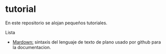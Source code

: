 # tutorial 
En este repositorio se alojan pequeños tutoriales.

Lista

* [Mardown:](https://github.com/ccmansilla/tutorial/blob/master/marhdown.md) sintaxis del lenguaje de texto de plano usado por github para la documentacion. 
